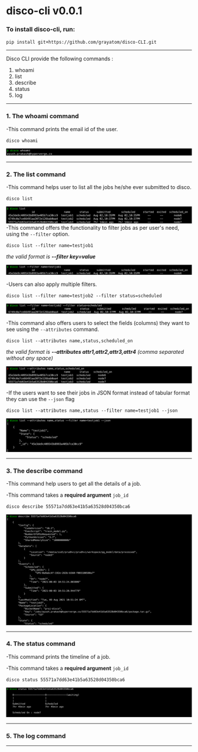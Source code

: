 # disco-cli v0.0.1

### To install **disco-cli**, run:

```
pip install git+https://github.com/grayatom/disco-CLI.git
```

---

Disco CLI provide the following commands :

1. whoami
2. list
3. describe
4. status
5. log

---

### 1. The **whoami** command

-This command prints the email id of the user.

```
disco whoami
```

![whoami](./static/whoami.png)

---

### 2. The **list** command

-This command helps user to list all the jobs he/she ever submitted to disco.

```
disco list
```

![list](./static/list.png)
-This command offers the functionality to filter jobs as per user's need, using the `--filter` option.

```
disco list --filter name=testjob1
```

_the valid format is **--filter key=value**_

![filter_one](./static/filter_one.png)

-Users can also apply multiple filters.

```
disco list --filter name=testjob2 --filter status=scheduled
```

![filter_multiple](./static/filter_multiple.png)

-This command also offers users to select the fields (columns) they want to see using the `--attributes` command.

```
disco list --attributes name,status,scheduled_on
```

_the valid format is **--attributes attr1,attr2,attr3,attr4** (comma separated without any space)_

![attribute](./static/attr.png)

-If the users want to see their jobs in JSON format instead of tabular format they can use the `--json` flag

```
disco list --attributes name,status --filter name=testjob1 --json
```

![json_format](./static/json_format.png)

---

### 3. The **describe** command

-This command help users to get all the details of a job.

-This command takes a **required argument** `job_id`

```
disco describe 55571a7dd63e41b5a63528d04350bca6
```

![describe](./static/describe.png)

---

### 4. The **status** command

-This command prints the timeline of a job.

-This command takes a **required argument** `job_id`

```
disco status 55571a7dd63e41b5a63528d04350bca6
```

![status](./static/status.png)

---

### 5. The **log** command

---
